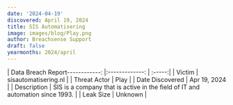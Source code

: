 ```yaml
---
date: '2024-04-19'
discovered: April 19, 2024
title: SIS Automatisering
image: images/blog/Play.png
author: Breachsense Support
draft: false
yearmonths: 2024/april
---
```


| Data Breach Report------------:     |:-------------:    | :-----:|
| Victim      | sisautomatisering.nl      | 
| Threat Actor      | Play      | 
| Date Discovered      | Apr 19, 2024      | 
| Description      | SIS is a company that is active in the field of IT and automation since 1993.      | 
| Leak Size      | Unknown      | 

